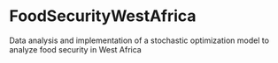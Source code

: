 # FoodSecurityWestAfrica
Data analysis and implementation of a stochastic optimization model to analyze food security in West Africa


